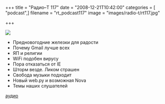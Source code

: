 +++
title = "Радио–Т 117"
date = "2008-12-21T10:42:00"
categories = [ "podcast",]
filename = "rt_podcast117"
image = "images/radio-t/rt117.jpg"

+++

![](https://radio-t.com/images/radio-t/rt117.jpg)

- Предновогодние железки для радости
- Почему Gmail лучше всех
- ЯП и религии
- WiFi подобен вирусу
- Пора отказаться от IE
- Шторм везде. Ликом страшен
- Свобода музыки подходит
- Новый web.py и возможная Nova
- Темы наших слушателей

[аудио](https://cdn.radio-t.com/rt_podcast117.mp3)
<audio src="https://cdn.radio-t.com/rt_podcast117.mp3" preload="none"></audio>
